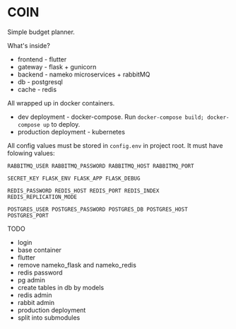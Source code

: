 # COIN
Simple budget planner.

What's inside?
* frontend - flutter
* gateway - flask + gunicorn
* backend - nameko microservices + rabbitMQ
* db - postgresql
* cache - redis

All wrapped up in docker containers.

* dev deployment - docker-compose. Run `docker-compose build; docker-compose up` to deploy.
* production deployment - kubernetes

All config values must be stored in `config.env` in project root. It must have folowing values:

`RABBITMQ_USER RABBITMQ_PASSWORD RABBITMQ_HOST RABBITMQ_PORT`

`SECRET_KEY FLASK_ENV FLASK_APP FLASK_DEBUG`

`REDIS_PASSWORD REDIS_HOST REDIS_PORT REDIS_INDEX REDIS_REPLICATION_MODE`

`POSTGRES_USER POSTGRES_PASSWORD POSTGRES_DB POSTGRES_HOST POSTGRES_PORT`


TODO
* login
* base container
* flutter
* remove nameko_flask and nameko_redis
* redis password
* pg admin
* create tables in db by models
* redis admin
* rabbit admin
* production deployment
* split into submodules
